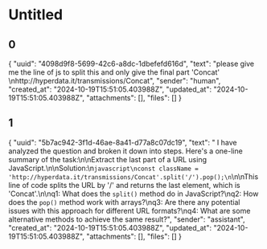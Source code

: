 # Untitled

## 0

{
  "uuid": "4098d9f8-5699-42c6-a8dc-1dbefefd616d",
  "text": "please give me the line of js to split this and only give the final part 'Concat' \nhttp://hyperdata.it/transmissions/Concat",
  "sender": "human",
  "created_at": "2024-10-19T15:51:05.403988Z",
  "updated_at": "2024-10-19T15:51:05.403988Z",
  "attachments": [],
  "files": []
}

## 1

{
  "uuid": "5b7ac942-3f1d-46ae-8a41-d77a8c07dc19",
  "text": " I have analyzed the question and broken it down into steps. Here's a one-line summary of the task:\n\nExtract the last part of a URL using JavaScript.\n\nSolution:\n```javascript\nconst className = 'http://hyperdata.it/transmissions/Concat'.split('/').pop();\n```\n\nThis line of code splits the URL by '/' and returns the last element, which is 'Concat'.\n\nq1: What does the `split()` method do in JavaScript?\nq2: How does the `pop()` method work with arrays?\nq3: Are there any potential issues with this approach for different URL formats?\nq4: What are some alternative methods to achieve the same result?",
  "sender": "assistant",
  "created_at": "2024-10-19T15:51:05.403988Z",
  "updated_at": "2024-10-19T15:51:05.403988Z",
  "attachments": [],
  "files": []
}
